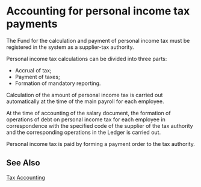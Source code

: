 # Accounting for personal income tax payments

The Fund for the calculation and payment of personal income tax must be registered in the system as a supplier-tax authority.

Personal income tax calculations can be divided into three parts: 

- Accrual of tax; 
- Payment of taxes; 
- Formation of mandatory reporting. 

Calculation of the amount of personal income tax is carried out automatically at the time of the main payroll for each employee. 

At the time of accounting of the salary document, the formation of operations of debt on personal income tax for each employee in correspondence with the specified code of the supplier of the tax authority and the corresponding operations in the Ledger is carried out. 

Personal income tax is paid by forming a payment order to the tax authority.

## See Also 

[Tax Accounting](Tax-Accounting.md)

